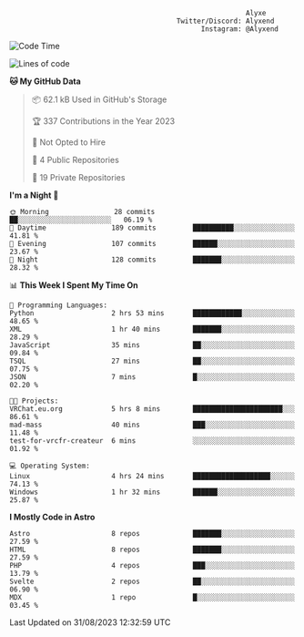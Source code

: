 ```text
                                                          Alyxe
                                         Twitter/Discord: Alyxend
                                               Instagram: @Alyxend
```

<!--START_SECTION:waka-->
![Code Time](http://img.shields.io/badge/Code%20Time-20%20hrs%2059%20mins-blue)

![Lines of code](https://img.shields.io/badge/From%20Hello%20World%20I%27ve%20Written-88.8%20thousand%20lines%20of%20code-blue)

**🐱 My GitHub Data** 

> 📦 62.1 kB Used in GitHub's Storage 
 > 
> 🏆 337 Contributions in the Year 2023
 > 
> 🚫 Not Opted to Hire
 > 
> 📜 4 Public Repositories 
 > 
> 🔑 19 Private Repositories 
 > 
**I'm a Night 🦉** 

```text
🌞 Morning                28 commits          ██░░░░░░░░░░░░░░░░░░░░░░░   06.19 % 
🌆 Daytime                189 commits         ██████████░░░░░░░░░░░░░░░   41.81 % 
🌃 Evening                107 commits         ██████░░░░░░░░░░░░░░░░░░░   23.67 % 
🌙 Night                  128 commits         ███████░░░░░░░░░░░░░░░░░░   28.32 % 
```


📊 **This Week I Spent My Time On** 

```text
💬 Programming Languages: 
Python                   2 hrs 53 mins       ████████████░░░░░░░░░░░░░   48.65 % 
XML                      1 hr 40 mins        ███████░░░░░░░░░░░░░░░░░░   28.29 % 
JavaScript               35 mins             ██░░░░░░░░░░░░░░░░░░░░░░░   09.84 % 
TSQL                     27 mins             ██░░░░░░░░░░░░░░░░░░░░░░░   07.75 % 
JSON                     7 mins              █░░░░░░░░░░░░░░░░░░░░░░░░   02.20 % 

🐱‍💻 Projects: 
VRChat.eu.org            5 hrs 8 mins        ██████████████████████░░░   86.61 % 
mad-mass                 40 mins             ███░░░░░░░░░░░░░░░░░░░░░░   11.48 % 
test-for-vrcfr-createur  6 mins              ░░░░░░░░░░░░░░░░░░░░░░░░░   01.92 % 

💻 Operating System: 
Linux                    4 hrs 24 mins       ███████████████████░░░░░░   74.13 % 
Windows                  1 hr 32 mins        ██████░░░░░░░░░░░░░░░░░░░   25.87 % 
```

**I Mostly Code in Astro** 

```text
Astro                    8 repos             ███████░░░░░░░░░░░░░░░░░░   27.59 % 
HTML                     8 repos             ███████░░░░░░░░░░░░░░░░░░   27.59 % 
PHP                      4 repos             ███░░░░░░░░░░░░░░░░░░░░░░   13.79 % 
Svelte                   2 repos             ██░░░░░░░░░░░░░░░░░░░░░░░   06.90 % 
MDX                      1 repo              █░░░░░░░░░░░░░░░░░░░░░░░░   03.45 % 
```




 Last Updated on 31/08/2023 12:32:59 UTC
<!--END_SECTION:waka-->
